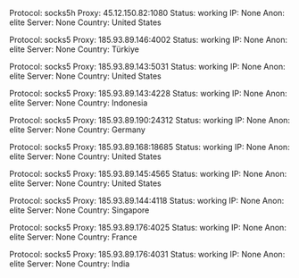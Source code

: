 Protocol: socks5h
Proxy: 45.12.150.82:1080
Status: working
IP: None
Anon: elite
Server: None
Country: United States

Protocol: socks5
Proxy: 185.93.89.146:4002
Status: working
IP: None
Anon: elite
Server: None
Country: Türkiye

Protocol: socks5
Proxy: 185.93.89.143:5031
Status: working
IP: None
Anon: elite
Server: None
Country: United States

Protocol: socks5
Proxy: 185.93.89.143:4228
Status: working
IP: None
Anon: elite
Server: None
Country: Indonesia

Protocol: socks5
Proxy: 185.93.89.190:24312
Status: working
IP: None
Anon: elite
Server: None
Country: Germany

Protocol: socks5
Proxy: 185.93.89.168:18685
Status: working
IP: None
Anon: elite
Server: None
Country: United States

Protocol: socks5
Proxy: 185.93.89.145:4565
Status: working
IP: None
Anon: elite
Server: None
Country: United States

Protocol: socks5
Proxy: 185.93.89.144:4118
Status: working
IP: None
Anon: elite
Server: None
Country: Singapore

Protocol: socks5
Proxy: 185.93.89.176:4025
Status: working
IP: None
Anon: elite
Server: None
Country: France

Protocol: socks5
Proxy: 185.93.89.176:4031
Status: working
IP: None
Anon: elite
Server: None
Country: India

